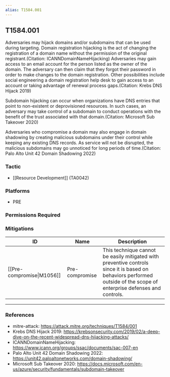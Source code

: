 ```yaml
---
alias: T1584.001
---
```


## T1584.001

Adversaries may hijack domains and/or subdomains that can be used during targeting. Domain registration hijacking is the act of changing the registration of a domain name without the permission of the original registrant.(Citation: ICANNDomainNameHijacking) Adversaries may gain access to an email account for the person listed as the owner of the domain. The adversary can then claim that they forgot their password in order to make changes to the domain registration. Other possibilities include social engineering a domain registration help desk to gain access to an account or taking advantage of renewal process gaps.(Citation: Krebs DNS Hijack 2019)

Subdomain hijacking can occur when organizations have DNS entries that point to non-existent or deprovisioned resources. In such cases, an adversary may take control of a subdomain to conduct operations with the benefit of the trust associated with that domain.(Citation: Microsoft Sub Takeover 2020)

Adversaries who compromise a domain may also engage in domain shadowing by creating malicious subdomains under their control while keeping any existing DNS records. As service will not be disrupted, the malicious subdomains may go unnoticed for long periods of time.(Citation: Palo Alto Unit 42 Domain Shadowing 2022)


### Tactic
- [[Resource Development]] (TA0042)

### Platforms
- PRE

### Permissions Required

### Mitigations

| ID | Name | Description |
| --- | --- | --- |
| [[Pre-compromise\|M1056]] | Pre-compromise | This technique cannot be easily mitigated with preventive controls since it is based on behaviors performed outside of the scope of enterprise defenses and controls. |


---
### References

- mitre-attack: https://attack.mitre.org/techniques/T1584/001
- Krebs DNS Hijack 2019: https://krebsonsecurity.com/2019/02/a-deep-dive-on-the-recent-widespread-dns-hijacking-attacks/
- ICANNDomainNameHijacking: https://www.icann.org/groups/ssac/documents/sac-007-en
- Palo Alto Unit 42 Domain Shadowing 2022: https://unit42.paloaltonetworks.com/domain-shadowing/
- Microsoft Sub Takeover 2020: https://docs.microsoft.com/en-us/azure/security/fundamentals/subdomain-takeover
